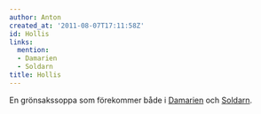 ```yaml
---
author: Anton
created_at: '2011-08-07T17:11:58Z'
id: Hollis
links:
  mention:
  - Damarien
  - Soldarn
title: Hollis
---
```


En grönsakssoppa som förekommer både i [Damarien] och [Soldarn].

  [Damarien]: Damarien
  [Soldarn]: Soldarn
